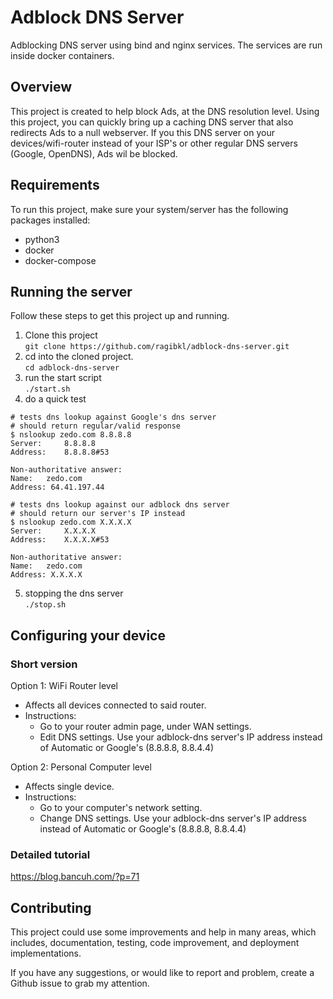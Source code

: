 # Adblock DNS Server
Adblocking DNS server using bind and nginx services. The services are run inside docker containers.

## Overview
This project is created to help block Ads, at the DNS resolution level.
Using this project, you can quickly bring up a caching DNS server that also redirects Ads to a null webserver.
If you this DNS server on your devices/wifi-router instead of your ISP's or other regular DNS servers (Google, OpenDNS), Ads wil be blocked.

## Requirements
To run this project, make sure your system/server has the following packages installed: 
- python3
- docker
- docker-compose

## Running the server
Follow these steps to get this project up and running.
1. Clone this project   
   `git clone https://github.com/ragibkl/adblock-dns-server.git`
2. cd into the cloned project.  
   `cd adblock-dns-server`   
3. run the start script    
   `./start.sh`
4. do a quick test   
```shell
# tests dns lookup against Google's dns server
# should return regular/valid response
$ nslookup zedo.com 8.8.8.8
Server:		8.8.8.8
Address:	8.8.8.8#53

Non-authoritative answer:
Name:	zedo.com
Address: 64.41.197.44

# tests dns lookup against our adblock dns server
# should return our server's IP instead
$ nslookup zedo.com X.X.X.X
Server:		X.X.X.X
Address:	X.X.X.X#53

Non-authoritative answer:
Name:	zedo.com
Address: X.X.X.X
```

5. stopping the dns server       
    `./stop.sh`

## Configuring your device

### Short version
Option 1: WiFi Router level
- Affects all devices connected to said router.
- Instructions: 
    - Go to your router admin page, under WAN settings.
    - Edit DNS settings. Use your adblock-dns server's IP address instead of Automatic or Google's (8.8.8.8, 8.8.4.4)

Option 2: Personal Computer level
- Affects single device.
- Instructions: 
    - Go to your computer's network setting.
    - Change DNS settings. Use your adblock-dns server's IP address instead of Automatic or Google's (8.8.8.8, 8.8.4.4)
    
### Detailed tutorial
https://blog.bancuh.com/?p=71


## Contributing
This project could use some improvements and help in many areas, which includes, documentation, testing, code improvement, and deployment implementations.

If you have any suggestions, or would like to report and problem, create a Github issue to grab my attention.
